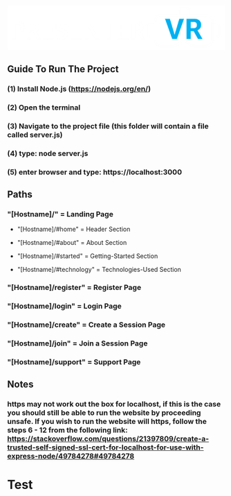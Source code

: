 ![alt text](https://github.com/GitHub1029384756/PresenterVR/blob/main/client/src/media/logo-img.png)

## Guide To Run The Project

### (1) Install Node.js (https://nodejs.org/en/)

### (2) Open the terminal 

### (3) Navigate to the project file (this folder will contain a file called server.js)

### (4) type: node server.js

### (5) enter browser and type: https://localhost:3000

## Paths

###  "[Hostname]/" = Landing Page

* "[Hostname]/#home" = Header Section

* "[Hostname]/#about" = About Section

* "[Hostname]/#started" = Getting-Started Section

* "[Hostname]/#technology" = Technologies-Used Section

### "[Hostname]/register" = Register Page

### "[Hostname]/login" = Login Page

### "[Hostname]/create" = Create a Session Page

### "[Hostname]/join" = Join a Session Page

### "[Hostname]/support" = Support Page

## Notes

### https may not work out the box for localhost, if this is the case you should still be able to run the website by proceeding unsafe. If you wish to run the website will https, follow the steps 6 - 12 from the following link: https://stackoverflow.com/questions/21397809/create-a-trusted-self-signed-ssl-cert-for-localhost-for-use-with-express-node/49784278#49784278

<h1>Test</h1>

